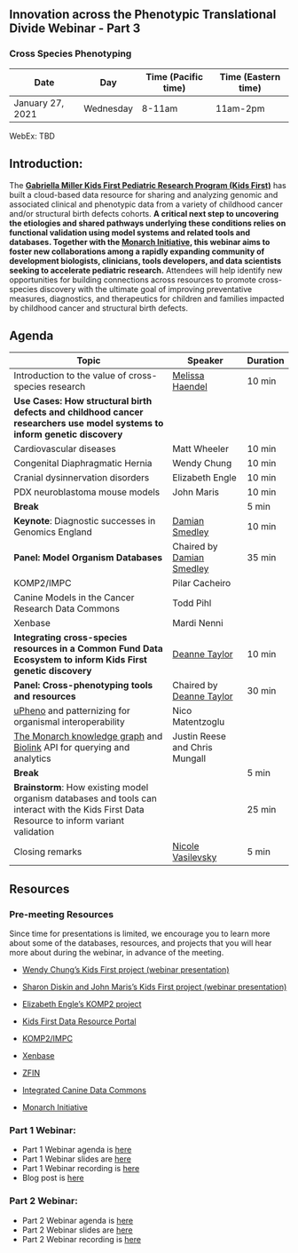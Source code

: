 
## Innovation across the Phenotypic Translational Divide Webinar - Part 3

### Cross Species Phenotyping

Date | Day | Time (Pacific time) | Time (Eastern time)
-- | -- | -- | --
January 27, 2021 | Wednesday | 8-11am | 11am-2pm

WebEx:
TBD 

## Introduction:  

The **[Gabriella Miller Kids First Pediatric Research Program (Kids First)](https://kidsfirstdrc.org/)** has built a cloud-based data resource for sharing and analyzing genomic and associated clinical and phenotypic data from a variety of childhood cancer and/or structural birth defects cohorts. **A critical next step to uncovering the etiologies and shared pathways underlying these conditions relies on functional validation using model systems and related tools and databases. Together with the [Monarch Initiative](https://monarchinitiative.org/), this webinar aims to foster new collaborations among a rapidly expanding community of development biologists, clinicians, tools developers, and data scientists seeking to accelerate pediatric research.**  Attendees will help identify new opportunities for building connections across resources to promote cross-species discovery with the ultimate goal of improving preventative measures, diagnostics, and therapeutics for children and families impacted by childhood cancer and structural birth defects.

## Agenda

Topic | Speaker | Duration 
-- | -- | -- 
Introduction to the value of cross-species research | [Melissa Haendel](https://lpi.oregonstate.edu/faculty-staff/melissa-haendel) | 10 min
**Use Cases: How structural birth defects and childhood cancer researchers use model systems to inform genetic discovery** | | 
Cardiovascular diseases | Matt Wheeler | 10 min
Congenital Diaphragmatic Hernia | Wendy Chung | 10 min
Cranial dysinnervation disorders | Elizabeth Engle | 10 min
PDX neuroblastoma mouse models | John Maris | 10 min
**Break** | | 5 min
**Keynote**: Diagnostic successes in Genomics England | [Damian Smedley](https://www.qmul.ac.uk/whri/people/academic-staff/items/smedleydamian.html) | 10 min
**Panel: Model Organism Databases**  | Chaired by [Damian Smedley](https://www.qmul.ac.uk/whri/people/academic-staff/items/smedleydamian.html) | 35 min
KOMP2/IMPC | Pilar Cacheiro | 
Canine Models in the Cancer Research Data Commons | Todd Pihl |
Xenbase | Mardi Nenni | 
**Integrating cross-species resources in a Common Fund Data Ecosystem to inform Kids First genetic discovery** | [Deanne Taylor](https://www.med.upenn.edu/apps/faculty/index.php/g275/p8820417) | 10 min
**Panel: Cross-phenotyping tools and resources** | Chaired by [Deanne Taylor](https://www.med.upenn.edu/apps/faculty/index.php/g275/p8820417) | 30 min 
[uPheno](https://github.com/obophenotype/upheno) and patternizing for organismal interoperability | Nico  Matentzoglu |
[The Monarch knowledge graph](https://monarchinitiative.org/) and [Biolink](https://biolink.github.io/biolink-model/) API for querying and analytics | Justin Reese and Chris Mungall |
**Break** | | 5 min
**Brainstorm**: How existing model organism databases and tools can interact with the Kids First Data Resource to inform variant validation | | 25 min
Closing remarks | [Nicole Vasilevsky](https://www.ohsu.edu/people/nicole-a-vasilevsky) | 5 min


## Resources

### Pre-meeting Resources
Since time for presentations is limited, we encourage you to learn more about some of the databases, resources, and projects that you will hear more about during the webinar, in advance of the meeting. 

- [Wendy Chung’s Kids First project (webinar presentation)](https://www.youtube.com/watch?v=3CS6AphmCp0&t=978)
- [Sharon Diskin and John Maris’s Kids First project (webinar presentation)](https://www.youtube.com/watch?v=Gq8kK2UGI4s)
- [Elizabeth Engle’s KOMP2 project](https://commonfund.nih.gov/kidsfirst/collaboration)

- [Kids First Data Resource Portal](https://portal.kidsfirstdrc.org/)
- [KOMP2/IMPC](https://www.mousephenotype.org/)
- [Xenbase](http://www.xenbase.org/entry/)
- [ZFIN](https://zfin.org/)
- [Integrated Canine Data Commons](https://datacommons.cancer.gov/repository/integrated-canine-data-commons)
- [Monarch Initiative](www.monarchinitiative.org)


### Part 1 Webinar:

- Part 1 Webinar agenda is [here](https://monarch-initiative.github.io/phenomics/pages/clin-phen-webinar.html)
- Part 1 Webinar slides are [here](https://docs.google.com/presentation/d/1rJh6IQcVoPbSHOzZpxq7rC4qkU-VDx4d9XMu0F0udYI/edit#slide=id.p)  
- Part 1 Webinar recording is [here](https://www.youtube.com/watch?v=qaJQdb4JKfU&amp=&feature=youtu.be)
- Blog post is [here](https://medium.com/@MonarchInit/working-together-to-improve-deep-phenotyping-for-pediatric-cancer-and-structural-birth-defects-6e7ee89cb016)

### Part 2 Webinar:

- Part 2 Webinar agenda is [here](https://monarch-initiative.github.io/phenomics/pages/clin-phen-webinar-part-2.html)
- Part 2 Webinar slides are [here](https://docs.google.com/presentation/d/1xp7swTPp_-Vv6t1zrDnT0z1G4frLfO4wYD-uBnioJvs/edit#slide=id.p1)
- Part 2 Webinar recording is [here](https://www.youtube.com/watch?v=Iib8CnsTO5Q&ab_channel=KidsFirstDataResourceCenter)






